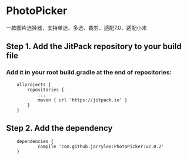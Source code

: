# PhotoPicker
一款图片选择器，支持单选、多选、裁剪、适配7.0、适配小米

## Step 1. Add the JitPack repository to your build file

### Add it in your root build.gradle at the end of repositories:
```
	allprojects {
		repositories {
			...
			maven { url 'https://jitpack.io' }
		}
	}
```  
## Step 2. Add the dependency
```
	dependencies {
	        compile 'com.github.jarryleo:PhotoPicker:v2.0.2'
	}
```
